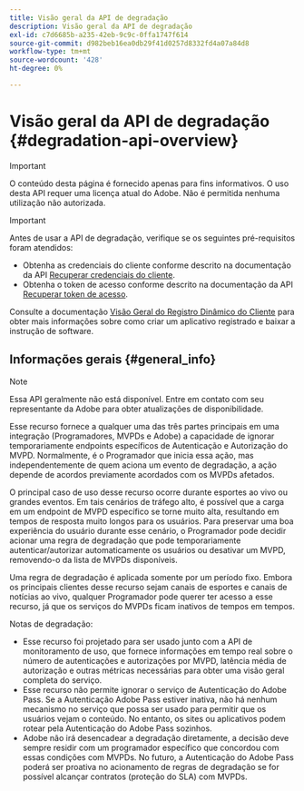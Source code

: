 ```yaml
---
title: Visão geral da API de degradação
description: Visão geral da API de degradação
exl-id: c7d6685b-a235-42eb-9c9c-0ffa1747f614
source-git-commit: d982beb16ea0db29f41d0257d8332fd4a07a84d8
workflow-type: tm+mt
source-wordcount: '428'
ht-degree: 0%

---
```



# Visão geral da API de degradação {#degradation-api-overview}

>[!IMPORTANT]
>
> O conteúdo desta página é fornecido apenas para fins informativos. O uso desta API requer uma licença atual do Adobe. Não é permitida nenhuma utilização não autorizada.

>[!IMPORTANT]
>
> Antes de usar a API de degradação, verifique se os seguintes pré-requisitos foram atendidos:
>
> * Obtenha as credenciais do cliente conforme descrito na documentação da API [Recuperar credenciais do cliente](../../rest-apis/rest-api-dcr/apis/dynamic-client-registration-apis-retrieve-client-credentials.md).
> * Obtenha o token de acesso conforme descrito na documentação da API [Recuperar token de acesso](../../rest-apis/rest-api-dcr/apis/dynamic-client-registration-apis-retrieve-access-token.md).
>
> Consulte a documentação [Visão Geral do Registro Dinâmico do Cliente](../../rest-apis/rest-api-dcr/dynamic-client-registration-overview.md) para obter mais informações sobre como criar um aplicativo registrado e baixar a instrução de software.

## Informações gerais {#general_info}

>[!NOTE]
>
>Essa API geralmente não está disponível. Entre em contato com seu representante da Adobe para obter atualizações de disponibilidade.

Esse recurso fornece a qualquer uma das três partes principais em uma integração (Programadores, MVPDs e Adobe) a capacidade de ignorar temporariamente endpoints específicos de Autenticação e Autorização do MVPD. Normalmente, é o Programador que inicia essa ação, mas independentemente de quem aciona um evento de degradação, a ação depende de acordos previamente acordados com os MVPDs afetados.

O principal caso de uso desse recurso ocorre durante esportes ao vivo ou grandes eventos. Em tais cenários de tráfego alto, é possível que a carga em um endpoint de MVPD específico se torne muito alta, resultando em tempos de resposta muito longos para os usuários. Para preservar uma boa experiência do usuário durante esse cenário, o Programador pode decidir acionar uma regra de degradação que pode temporariamente autenticar/autorizar automaticamente os usuários ou desativar um MVPD, removendo-o da lista de MVPDs disponíveis.

Uma regra de degradação é aplicada somente por um período fixo. Embora os principais clientes desse recurso sejam canais de esportes e canais de notícias ao vivo, qualquer Programador pode querer ter acesso a esse recurso, já que os serviços do MVPDs ficam inativos de tempos em tempos.

Notas de degradação:

- Esse recurso foi projetado para ser usado junto com a API de monitoramento de uso, que fornece informações em tempo real sobre o número de autenticações e autorizações por MVPD, latência média de autorização e outras métricas necessárias para obter uma visão geral completa do serviço.
- Esse recurso não permite ignorar o serviço de Autenticação do Adobe Pass. Se a Autenticação Adobe Pass estiver inativa, não há nenhum mecanismo no serviço que possa ser usado para permitir que os usuários vejam o conteúdo. No entanto, os sites ou aplicativos podem rotear pela Autenticação do Adobe Pass sozinhos.
- Adobe não irá desencadear a degradação diretamente, a decisão deve sempre residir com um programador específico que concordou com essas condições com MVPDs. No futuro, a Autenticação do Adobe Pass poderá ser proativa no acionamento de regras de degradação se for possível alcançar contratos (proteção do SLA) com MVPDs.

<!--
## Related Information {#related}

- [ESM API](/help/authentication/entitlement-service-monitoring-api.md)
- [Server-side Metrics](/help/authentication/understanding-serverside-metrics.md)
-->
